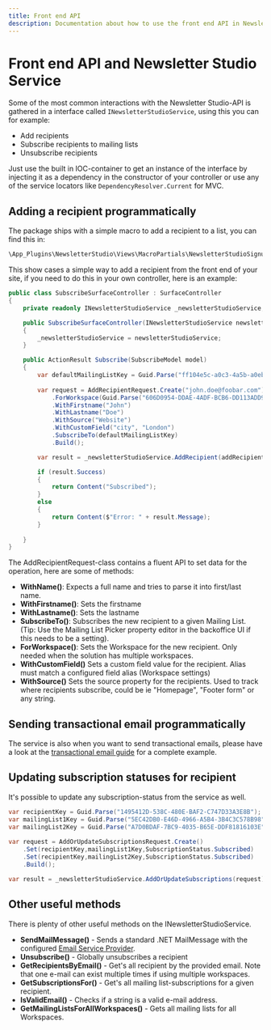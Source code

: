 ```yaml
---
title: Front end API
description: Documentation about how to use the front end API in Newsletter Studio
---
```

# Front end API and Newsletter Studio Service
Some of the most common interactions with the Newsletter Studio-API is gathered in a interface called `INewsletterStudioService`, using this you can for example:

* Add recipients
* Subscribe recipients to mailing lists
* Unsubscribe recipients

Just use the built in IOC-container to get an instance of the interface by injecting it as a dependency in the constructor of your controller or use any of the service locators like `DependencyResolver.Current` for MVC.

## Adding a recipient programmatically
The package ships with a simple macro to add a recipient to a list, you can find this in:

```xml
\App_Plugins\NewsletterStudio\Views\MacroPartials\NewsletterStudioSignup.cshtml
```

This show cases a simple way to add a recipient from the front end of your site, if you need to do this in your own controller, here is an example:

```csharp
public class SubscribeSurfaceController : SurfaceController
{
    private readonly INewsletterStudioService _newsletterStudioService;

    public SubscribeSurfaceController(INewsletterStudioService newsletterStudioService)
    {
        _newsletterStudioService = newsletterStudioService;
    }

    public ActionResult Subscribe(SubscribeModel model)
    {
        var defaultMailingListKey = Guid.Parse("ff104e5c-a0c3-4a5b-a0eb-959685036b18"); // Replace with your mailing list key
        
        var request = AddRecipientRequest.Create("john.doe@foobar.com")
            .ForWorkspace(Guid.Parse("606D0954-DDAE-4ADF-BCB6-DD113ADD915E")) // Optional, only used with multiple workspaces
            .WithFirstname("John")
            .WithLastname("Doe")
            .WithSource("Website")
            .WithCustomField("city", "London")
            .SubscribeTo(defaultMailingListKey)
            .Build();

        var result = _newsletterStudioService.AddRecipient(addRecipientRequest);

        if (result.Success)
        {
            return Content("Subscribed");
        }
        else
        {
            return Content($"Error: " + result.Message);
        }
        
    }
}
```

The AddRecipientRequest-class contains a fluent API to set data for the operation, here are some of methods:
* **WithName()**: Expects a full name and tries to parse it into first/last name.
* **WithFirstname()**: Sets the firstname
* **WithLastname()**: Sets the lastname
* **SubscribeTo()**: Subscribes the new recipient to a given Mailing List. (Tip: Use the Mailing List Picker property editor in the backoffice UI if this needs to be a setting).
* **ForWorkspace()**: Sets the Workspace for the new recipient. Only needed when the solution has multiple workspaces.
* **WithCustomField()** Sets a custom field value for the recipient. Alias must match a configured field alias (Workspace settings)
* **WithSource()** Sets the source property for the recipients. Used to track where recipients subscribe, could be ie "Homepage", "Footer form" or any string.

## Sending transactional email programmatically
The service is also when you want to send transactional emails, please have a look at the [transactional email guide](../concepts/transactionals.md) for a complete example.

## Updating subscription statuses for recipient
It's possible to update any subscription-status from the service as well. 

```csharp
var recipientKey = Guid.Parse("1495412D-538C-480E-BAF2-C747D33A3E8B");
var mailingList1Key = Guid.Parse("5EC42DB0-E46D-4966-A5B4-3B4C3C578B98");
var mailingList2Key = Guid.Parse("A7D0BDAF-7BC9-4035-B65E-DDF81816103E");
            
var request = AddOrUpdateSubscriptionsRequest.Create()
    .Set(recipientKey,mailingList1Key,SubscriptionStatus.Subscribed)
    .Set(recipientKey,mailingList2Key,SubscriptionStatus.Subscribed)
    .Build();

var result = _newsletterStudioService.AddOrUpdateSubscriptions(request);
```

## Other useful methods
There is plenty of other useful methods on the INewsletterStudioService.

* **SendMailMessage()** - Sends a standard .NET MailMessage with the configured [Email Service Provider](../develop/email-service-providers.md).
* **Unsubscribe()** - Globally unsubscribes a recipient
* **GetRecipientsByEmail()** - Get's all recipient by the provided email. Note that one e-mail can exist multiple times if using multiple workspaces.
* **GetSubscriptionsFor()** - Get's all mailing list-subscriptions for a given recipient.
* **IsValidEmail()** - Checks if a string is a valid e-mail address.
* **GetMailingListsForAllWorkspaces()** - Gets all mailing lists for all Workspaces.